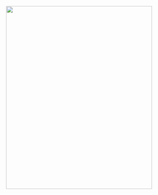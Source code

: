 
<image src = "https://github.com/laidbackvalen/Notification-Manager-in-Kotlin/assets/91414069/47341135-4cb1-44b8-94b5-5f4f2de5aa7b" style="width : 400px; height : 500px"/>
